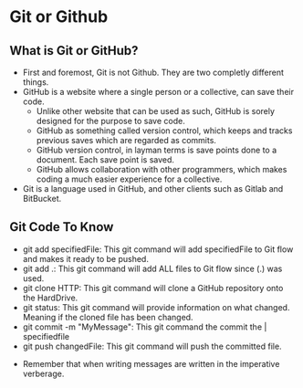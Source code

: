 # Git or Github

## What is Git or GitHub?

* First and foremost, Git is not Github. They are two completly different things.
* GitHub is a website where a single person or a collective, can save their code.
    - Unlike other website that can be used as such, GitHub is sorely designed for the purpose to save code.
    - GitHub as something called version control, which keeps and tracks previous saves which are regarded as commits.
    - GitHub version control, in layman terms is save points done to a document. Each save point is saved.
    - GitHub allows collaboration with other programmers, which makes coding a much easier experience for a collective.
* Git is a language used in GitHub, and other clients such as Gitlab and BitBucket.

## Git Code To Know

* git add specifiedFile: This git command will add specifiedFile to Git flow and makes it ready to be pushed.
* git add .: This git command will add ALL files to Git flow since (.) was used.
* git clone HTTP: This git command will clone a GitHub repository onto the HardDrive.
* git status: This git command will provide information on what changed. Meaning if the cloned file has been changed.
* git commit -m "MyMessage": This git command the  commit the | specifiedfile 
* git push changedFile: This git command will push the committed file.

- Remember that when writing messages are written in the imperative verberage.


